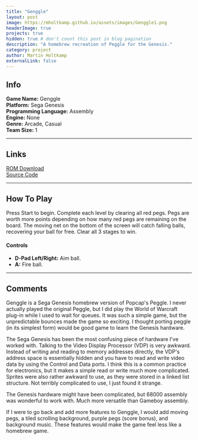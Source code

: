 ```yaml
---
title: "Genggle"
layout: post
image: https://mholtkamp.github.io/assets/images/Genggle1.png
headerImage: true
projects: true
hidden: true # don't count this post in blog pagination
description: "A homebrew recreation of Peggle for the Genesis."
category: project
author: Martin Holtkamp
externalLink: false
---
```


## Info

**Game Name:** Genggle    
**Platform:** Sega Genesis    
**Programming Language:** Assembly  
**Engine:** None  
**Genre:** Arcade, Casual  
**Team Size:** 1  

---

## Links

[ROM Download](https://drive.google.com/open?id=0Bz6zRTgs-_fBY2JwZ2Jka2F3Z0k)  
[Source Code](https://github.com/mholtkamp/gengle)

---

## How To Play

Press Start to begin. Complete each level by clearing all red pegs. Pegs are worth more points depending on how many red pegs are remaining on the board.
The moving net on the bottom of the screen will catch falling balls, recovering your ball for free.
Clear all 3 stages to win.

#### Controls
* **D-Pad Left/Right:** Aim ball.  
* **A:** Fire ball.

---

## Comments

Genggle is a Sega Genesis homebrew version of Popcap's Peggle. I never actually played the original Peggle, but I did play the World of Warcraft plug-in while I used to wait for queues. It was such a simple game, but the unpredictable bounces made the game so exciting. I thought porting peggle (in its simplest form) would be good game to learn the Genesis hardware.

The Sega Genesis has been the most confusing piece of hardware I've worked with. Talking to the Video Display Processor (VDP) is very awkward. Instead of writing and reading to memory addresses directly, the VDP's address space is essentially hidden and you have to read and write video data by using the Control and Data ports.
I think this is a common practice for electronics, but it makes a simple read or write much more complicated. Sprites were also rather awkward to use, as they were stored in a linked list structure. Not terribly complicated to use, I just found it strange.

The Genesis hardware might have been complicated, but 68000 assembly was wonderful to work with. Much more versatile than Gameboy assembly.

If I were to go back and add more features to Genggle, I would add moving pegs, a tiled scrolling background, purple pegs (score bonus), and background music. These features would make the game feel less like a homebrew game.